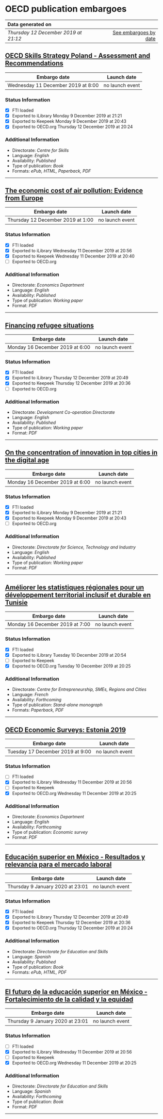 # OECD publication embargoes

Data generated on | |
|:-----|------:|
| *Thursday 12 December 2019 at 21:12* | [See embargoes by date](embargoes-by-date.md) |

## [OECD Skills Strategy Poland - Assessment and Recommendations](https://doi.org/10.1787/b377fbcc-en)

Embargo date | Launch date
-------------|:------------:
Wednesday 11 December 2019 at 8:00 | no launch event

### Status Information

- [x] FTI loaded 
- [x] Exported to iLibrary Monday 9 December 2019 at 21:21
- [x] Exported to Keepeek Monday 9 December 2019 at 20:43
- [x] Exported to OECD.org Thursday 12 December 2019 at 20:24

### Additional Information

* Directorate: *Centre for Skills*
* Language: *English*
* Availability: *Published*
* Type of publication: *Book*
* Formats: *ePub, HTML, Paperback, PDF*

------

## [The economic cost of air pollution: Evidence from Europe](https://doi.org/10.1787/56119490-en)

Embargo date | Launch date
-------------|:------------:
Thursday 12 December 2019 at 1:00 | no launch event

### Status Information

- [x] FTI loaded 
- [x] Exported to iLibrary Wednesday 11 December 2019 at 20:56
- [x] Exported to Keepeek Wednesday 11 December 2019 at 20:40
- [ ] Exported to OECD.org

### Additional Information

* Directorate: *Economics Department*
* Language: *English*
* Availability: *Published*
* Type of publication: *Working paper*
* Format: *PDF*

------

## [Financing refugee situations](https://doi.org/10.1787/02d6b022-en)

Embargo date | Launch date
-------------|:------------:
Monday 16 December 2019 at 6:00 | no launch event

### Status Information

- [x] FTI loaded 
- [x] Exported to iLibrary Thursday 12 December 2019 at 20:49
- [x] Exported to Keepeek Thursday 12 December 2019 at 20:36
- [ ] Exported to OECD.org

### Additional Information

* Directorate: *Development Co-operation Directorate*
* Language: *English*
* Availability: *Published*
* Type of publication: *Working paper*
* Format: *PDF*

------

## [On the concentration of innovation in top cities in the digital age](https://doi.org/10.1787/f184732a-en)

Embargo date | Launch date
-------------|:------------:
Monday 16 December 2019 at 6:00 | no launch event

### Status Information

- [x] FTI loaded 
- [x] Exported to iLibrary Monday 9 December 2019 at 21:21
- [x] Exported to Keepeek Monday 9 December 2019 at 20:43
- [ ] Exported to OECD.org

### Additional Information

* Directorate: *Directorate for Science, Technology and Industry*
* Language: *English*
* Availability: *Published*
* Type of publication: *Working paper*
* Format: *PDF*

------

## [Améliorer les statistiques régionales pour un développement territorial inclusif et durable en Tunisie](https://doi.org/10.1787/283fefef-fr)

Embargo date | Launch date
-------------|:------------:
Monday 16 December 2019 at 7:00 | no launch event

### Status Information

- [x] FTI loaded 
- [x] Exported to iLibrary Tuesday 10 December 2019 at 20:54
- [ ] Exported to Keepeek
- [x] Exported to OECD.org Tuesday 10 December 2019 at 20:25

### Additional Information

* Directorate: *Centre for Entrepreneurship, SMEs, Regions and Cities*
* Language: *French*
* Availability: *Forthcoming*
* Type of publication: *Stand-alone monograph*
* Formats: *Paperback, PDF*

------

## [OECD Economic Surveys: Estonia 2019](https://doi.org/10.1787/f221b253-en)

Embargo date | Launch date
-------------|:------------:
Tuesday 17 December 2019 at 9:00 | no launch event

### Status Information

- [ ] FTI loaded
- [x] Exported to iLibrary Wednesday 11 December 2019 at 20:56
- [ ] Exported to Keepeek
- [x] Exported to OECD.org Wednesday 11 December 2019 at 20:25

### Additional Information

* Directorate: *Economics Department*
* Language: *English*
* Availability: *Forthcoming*
* Type of publication: *Economic survey*
* Format: *PDF*

------

## [Educación superior en México - Resultados y relevancia para el mercado laboral](https://doi.org/10.1787/a93ed2b7-es)

Embargo date | Launch date
-------------|:------------:
Thursday 9 January 2020 at 23:01 | no launch event

### Status Information

- [x] FTI loaded 
- [x] Exported to iLibrary Thursday 12 December 2019 at 20:49
- [x] Exported to Keepeek Thursday 12 December 2019 at 20:36
- [x] Exported to OECD.org Thursday 12 December 2019 at 20:24

### Additional Information

* Directorate: *Directorate for Education and Skills*
* Language: *Spanish*
* Availability: *Published*
* Type of publication: *Book*
* Formats: *ePub, HTML, PDF*

------

## [El futuro de la educación superior en México - Fortalecimiento de la calidad y la equidad](https://doi.org/10.1787/005689e0-es)

Embargo date | Launch date
-------------|:------------:
Thursday 9 January 2020 at 23:01 | no launch event

### Status Information

- [ ] FTI loaded
- [x] Exported to iLibrary Wednesday 11 December 2019 at 20:56
- [ ] Exported to Keepeek
- [x] Exported to OECD.org Wednesday 11 December 2019 at 20:25

### Additional Information

* Directorate: *Directorate for Education and Skills*
* Language: *Spanish*
* Availability: *Forthcoming*
* Type of publication: *Book*
* Format: *PDF*

------